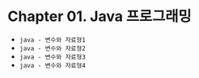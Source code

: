 # Chapter 01. Java 프로그래밍

- `java - 변수와 자료형1`
- `java - 변수와 자료형2`
- `java - 변수와 자료형3`
- `java - 변수와 자료형4`
